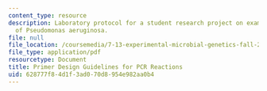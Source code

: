 ```yaml
---
content_type: resource
description: Laboratory protocol for a student research project on examining the biology
  of Pseudomonas aeruginosa.
file: null
file_location: /coursemedia/7-13-experimental-microbial-genetics-fall-2008/628777f84d1f3ad070d8954e982aa0b4_MIT7_13f08_lab08_Protocol_Designing.pdf
file_type: application/pdf
resourcetype: Document
title: Primer Design Guidelines for PCR Reactions
uid: 628777f8-4d1f-3ad0-70d8-954e982aa0b4
---
```


